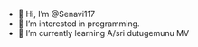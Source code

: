 - 👋 Hi, I’m @Senavi117
- 👀 I’m interested in programming.
- 🌱 I’m currently learning A/sri dutugemunu MV



